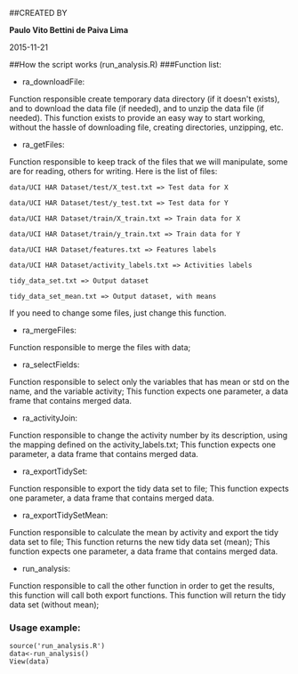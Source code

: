 ##CREATED BY

**Paulo Vito Bettini de Paiva Lima**

2015-11-21

##How the script works (run_analysis.R)
###Function list:
* ra_downloadFile: 

Function responsible create temporary data directory (if it doesn't exists), and to download the data file (if needed), and to unzip the data file (if needed). This function exists to provide an easy way to start working, without the hassle of downloading file, creating directories, unzipping, etc.

* ra_getFiles:

Function responsible to keep track of the files that we will manipulate, some are for reading, others for writing. Here is the list of files:

    data/UCI HAR Dataset/test/X_test.txt => Test data for X

    data/UCI HAR Dataset/test/y_test.txt => Test data for Y

    data/UCI HAR Dataset/train/X_train.txt => Train data for X

    data/UCI HAR Dataset/train/y_train.txt => Train data for Y

    data/UCI HAR Dataset/features.txt => Features labels

    data/UCI HAR Dataset/activity_labels.txt => Activities labels

    tidy_data_set.txt => Output dataset

    tidy_data_set_mean.txt => Output dataset, with means

If you need to change some files, just change this function.

* ra_mergeFiles:

Function responsible to merge the files with data;

* ra_selectFields:

Function responsible to select only the variables that has mean or std on the name, and the variable activity; This function expects one parameter, a data frame that contains merged data.

* ra_activityJoin:

Function responsible to change the activity number by its description, using the mapping defined on the activity_labels.txt; This function expects one parameter, a data frame that contains merged data.

* ra_exportTidySet:

Function responsible to export the tidy data set to file; This function expects one parameter, a data frame that contains merged data.

* ra_exportTidySetMean:

Function responsible to calculate the mean by activity and export the tidy data set to file; This function returns the new tidy data set (mean); This function expects one parameter, a data frame that contains merged data.


* run_analysis:

Function responsible to call the other function in order to get the results, this function will call both export functions. This function will return the tidy data set (without mean);

### Usage example:

```{r}
source('run_analysis.R')
data<-run_analysis()
View(data)
```
